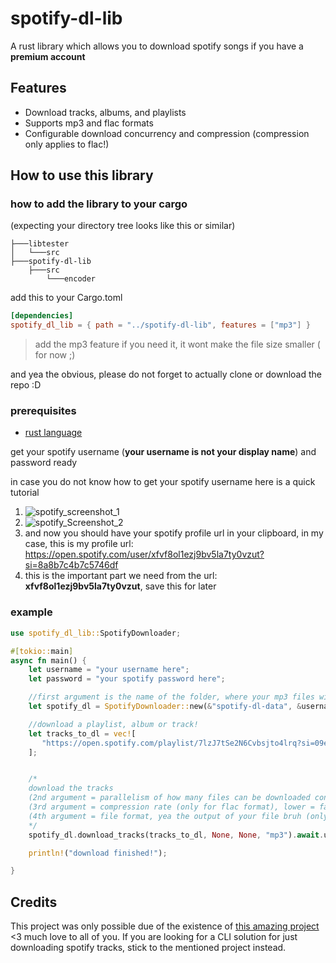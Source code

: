 # spotify-dl-lib
A rust library which allows you to download spotify songs if you have a __premium account__

## Features
- Download tracks, albums, and playlists
- Supports mp3 and flac formats
- Configurable download concurrency and compression (compression only applies to flac!)

## How to use this library

### how to add the library to your cargo

(expecting your directory tree looks like this or similar)
```
├───libtester
│   └───src
├───spotify-dl-lib
    ├───src
        └───encoder
```
add this to your Cargo.toml 
```toml
[dependencies]
spotify_dl_lib = { path = "../spotify-dl-lib", features = ["mp3"] }
```
> add the mp3 feature if you need it, it wont make the file size smaller ( for now ;) 

and yea the obvious, please do not forget to actually clone or download the repo :D

### prerequisites 
- [rust language](https://www.rust-lang.org/tools/install)

get your spotify username (**your username is not your display name**) and password ready

in case you do not know how to get your spotify username here is a quick tutorial

1. ![spotify_screenshot_1](https://github.com/mari-rs/spotify-dl-lib/assets/98649425/97bceea6-fa1d-49b0-abde-633c6f0b2e11)
2. ![spotify_Screenshot_2](https://github.com/mari-rs/spotify-dl-lib/assets/98649425/f60a48eb-a612-498b-b688-6ea95f2eac44)
3. and now you should have your spotify profile url in your clipboard, in my case, this is my profile url: https://open.spotify.com/user/xfvf8ol1ezj9bv5la7ty0vzut?si=8a8b7c4b7c5746df
4. this is the important part we need from the url: **xfvf8ol1ezj9bv5la7ty0vzut**, save this for later

### example 
```rs
use spotify_dl_lib::SpotifyDownloader;

#[tokio::main]
async fn main() {
    let username = "your username here";
    let password = "your spotify password here";

    //first argument is the name of the folder, where your mp3 files will be dropped (folder will be created in your home dir)
    let spotify_dl = SpotifyDownloader::new(&"spotify-dl-data", &username, &password).await.unwrap();

    //download a playlist, album or track!
    let tracks_to_dl = vec![
       "https://open.spotify.com/playlist/7lzJ7tSe2N6Cvbsjto4lrq?si=09e7c2f655a840c5".to_string()
    ];


    /*
    download the tracks
    (2nd argument = parallelism of how many files can be downloaded concurrently (default value is 5 if None))
    (3rd argument = compression rate (only for flac format), lower = faster! higher = takes longer due of more processing (default value is 4 if None)
    (4th argument = file format, yea the output of your file bruh (only flac and mp3 are supported at the moment)
    */
    spotify_dl.download_tracks(tracks_to_dl, None, None, "mp3").await.unwrap();

    println!("download finished!");

}
```

## Credits
This project was only possible due of the existence of [this amazing project](https://github.com/GuillemCastro/spotify-dl) <3 much love to all of you. If you are looking for a CLI solution for just downloading spotify tracks, stick to the mentioned project instead. 
